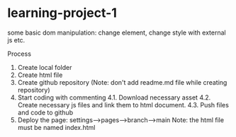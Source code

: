 # learning-project-1
some basic dom manipulation: change element, change style with external js etc.

Process
1. Create local folder
2. Create html file
3. Create github repository (Note: don't add readme.md file while creating repository)
4. Start coding with commenting
   4.1. Download necessary asset
   4.2. Create necessary js files and link them to html document.
   4.3. Push files and code to github
5. Deploy the page: settings-->pages-->branch-->main
    Note: the html file must be named index.html
